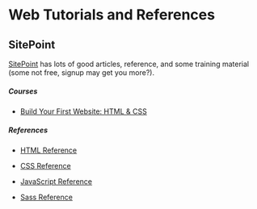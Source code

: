 Web Tutorials and References
============================









SitePoint
---------

[SitePoint](http://www.sitepoint.com/) has lots of good articles, reference, and some training material (some not free, signup may get you more?).

##### Courses

- [Build Your First Website: HTML & CSS](http://www.sitepoint.com/courses/build-your-first-html-css/)

##### References

- [HTML Reference](http://reference.sitepoint.com/html)
- [CSS Reference](http://reference.sitepoint.com/css)
- [JavaScript Reference](http://reference.sitepoint.com/javascript)

- [Sass Reference](http://www.sitepoint.com/sass-reference/)
